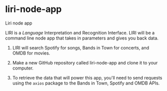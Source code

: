 # liri-node-app
Liri node app

LIRI is a _Language_ Interpretation and Recognition Interface. LIRI will be a command line node app that takes in parameters and gives you back data.

1. LIRI will search Spotify for songs, Bands in Town for concerts, and OMDB for movies.

2. Make a new GitHub repository called liri-node-app and clone it to your computer.

3. To retrieve the data that will power this app, you'll need to send requests using the `axios` package to the Bands in Town, Spotify and OMDB APIs.
